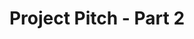 ---
layout: post
title:  "Project Pitch - Part 2"
day:    "Thu, May 26"
time:   "2 PM - 4 PM"
meta:   "Let's all pitch your final assignment ideas. Give constructive feedbacks to each other and better define your final project for our course"
---